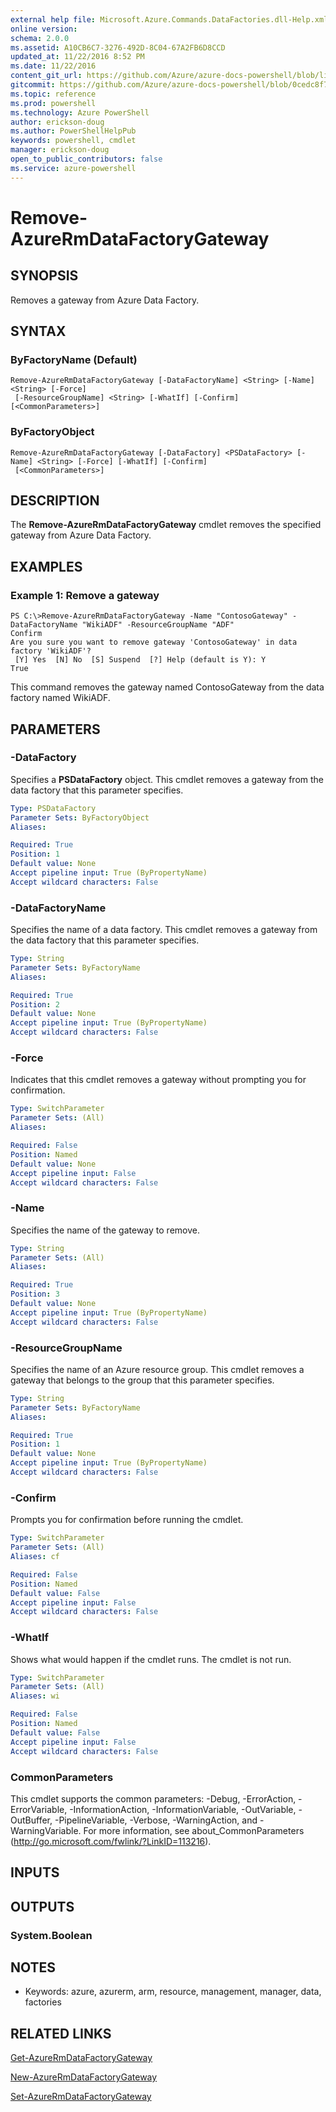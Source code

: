 ```yaml
---
external help file: Microsoft.Azure.Commands.DataFactories.dll-Help.xml
online version: 
schema: 2.0.0
ms.assetid: A10CB6C7-3276-492D-8C04-67A2FB6D8CCD
updated_at: 11/22/2016 8:52 PM
ms.date: 11/22/2016
content_git_url: https://github.com/Azure/azure-docs-powershell/blob/live/azureps-cmdlets-docs/ResourceManager/AzureRM.DataFactories/v2.1.0/Remove-AzureRmDataFactoryGateway.md
gitcommit: https://github.com/Azure/azure-docs-powershell/blob/0cedc8f73bc96cf5ac4c69144e17b3de601fd3cc/azureps-cmdlets-docs/ResourceManager/AzureRM.DataFactories/v2.1.0/Remove-AzureRmDataFactoryGateway.md
ms.topic: reference
ms.prod: powershell
ms.technology: Azure PowerShell
author: erickson-doug
ms.author: PowerShellHelpPub
keywords: powershell, cmdlet
manager: erickson-doug
open_to_public_contributors: false
ms.service: azure-powershell
---
```


# Remove-AzureRmDataFactoryGateway

## SYNOPSIS
Removes a gateway from Azure Data Factory.

## SYNTAX

### ByFactoryName (Default)
```
Remove-AzureRmDataFactoryGateway [-DataFactoryName] <String> [-Name] <String> [-Force]
 [-ResourceGroupName] <String> [-WhatIf] [-Confirm] [<CommonParameters>]
```

### ByFactoryObject
```
Remove-AzureRmDataFactoryGateway [-DataFactory] <PSDataFactory> [-Name] <String> [-Force] [-WhatIf] [-Confirm]
 [<CommonParameters>]
```

## DESCRIPTION
The **Remove-AzureRmDataFactoryGateway** cmdlet removes the specified gateway from Azure Data Factory.

## EXAMPLES

### Example 1: Remove a gateway
```
PS C:\>Remove-AzureRmDataFactoryGateway -Name "ContosoGateway" -DataFactoryName "WikiADF" -ResourceGroupName "ADF"
Confirm
Are you sure you want to remove gateway 'ContosoGateway' in data factory 'WikiADF'? 
 [Y] Yes  [N] No  [S] Suspend  [?] Help (default is Y): Y
True
```

This command removes the gateway named ContosoGateway from the data factory named WikiADF.

## PARAMETERS

### -DataFactory
Specifies a **PSDataFactory** object.
This cmdlet removes a gateway from the data factory that this parameter specifies.

```yaml
Type: PSDataFactory
Parameter Sets: ByFactoryObject
Aliases: 

Required: True
Position: 1
Default value: None
Accept pipeline input: True (ByPropertyName)
Accept wildcard characters: False
```

### -DataFactoryName
Specifies the name of a data factory.
This cmdlet removes a gateway from the data factory that this parameter specifies.

```yaml
Type: String
Parameter Sets: ByFactoryName
Aliases: 

Required: True
Position: 2
Default value: None
Accept pipeline input: True (ByPropertyName)
Accept wildcard characters: False
```

### -Force
Indicates that this cmdlet removes a gateway without prompting you for confirmation.

```yaml
Type: SwitchParameter
Parameter Sets: (All)
Aliases: 

Required: False
Position: Named
Default value: None
Accept pipeline input: False
Accept wildcard characters: False
```

### -Name
Specifies the name of the gateway to remove.

```yaml
Type: String
Parameter Sets: (All)
Aliases: 

Required: True
Position: 3
Default value: None
Accept pipeline input: True (ByPropertyName)
Accept wildcard characters: False
```

### -ResourceGroupName
Specifies the name of an Azure resource group.
This cmdlet removes a gateway that belongs to the group that this parameter specifies.

```yaml
Type: String
Parameter Sets: ByFactoryName
Aliases: 

Required: True
Position: 1
Default value: None
Accept pipeline input: True (ByPropertyName)
Accept wildcard characters: False
```

### -Confirm
Prompts you for confirmation before running the cmdlet.

```yaml
Type: SwitchParameter
Parameter Sets: (All)
Aliases: cf

Required: False
Position: Named
Default value: False
Accept pipeline input: False
Accept wildcard characters: False
```

### -WhatIf
Shows what would happen if the cmdlet runs.
The cmdlet is not run.

```yaml
Type: SwitchParameter
Parameter Sets: (All)
Aliases: wi

Required: False
Position: Named
Default value: False
Accept pipeline input: False
Accept wildcard characters: False
```

### CommonParameters
This cmdlet supports the common parameters: -Debug, -ErrorAction, -ErrorVariable, -InformationAction, -InformationVariable, -OutVariable, -OutBuffer, -PipelineVariable, -Verbose, -WarningAction, and -WarningVariable. For more information, see about_CommonParameters (http://go.microsoft.com/fwlink/?LinkID=113216).

## INPUTS

## OUTPUTS

### System.Boolean

## NOTES
* Keywords: azure, azurerm, arm, resource, management, manager, data, factories

## RELATED LINKS

[Get-AzureRmDataFactoryGateway](xref:ResourceManager/AzureRM.DataFactories/v2.1.0/Get-AzureRmDataFactoryGateway.md)

[New-AzureRmDataFactoryGateway](xref:ResourceManager/AzureRM.DataFactories/v2.1.0/New-AzureRmDataFactoryGateway.md)

[Set-AzureRmDataFactoryGateway](xref:ResourceManager/AzureRM.DataFactories/v2.1.0/Set-AzureRmDataFactoryGateway.md)


